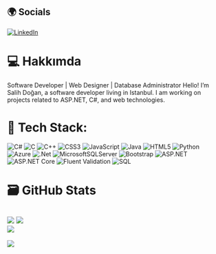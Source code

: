 ## 🌍 Socials
[![LinkedIn](https://img.shields.io/badge/LinkedIn-%230077B5.svg?logo=linkedin&logoColor=white)](https://linkedin.com/in/f4t1hsalih) 

# 💻 Hakkımda
Software Developer | Web Designer | Database Administrator
Hello! I’m Salih Doğan, a software developer living in Istanbul. I am working on projects related to ASP.NET, C#, and web technologies.

# 🔧 Tech Stack:
![C#](https://img.shields.io/badge/c%23-%23239120.svg?style=for-the-badge&logo=csharp&logoColor=white) 
![C](https://img.shields.io/badge/c-%2300599C.svg?style=for-the-badge&logo=c&logoColor=white) 
![C++](https://img.shields.io/badge/c++-%2300599C.svg?style=for-the-badge&logo=c%2B%2B&logoColor=white) 
![CSS3](https://img.shields.io/badge/css3-%231572B6.svg?style=for-the-badge&logo=css3&logoColor=white) 
![JavaScript](https://img.shields.io/badge/javascript-%23323330.svg?style=for-the-badge&logo=javascript&logoColor=%23F7DF1E) 
![Java](https://img.shields.io/badge/java-%23ED8B00.svg?style=for-the-badge&logo=openjdk&logoColor=white) 
![HTML5](https://img.shields.io/badge/html5-%23E34F26.svg?style=for-the-badge&logo=html5&logoColor=white) 
![Python](https://img.shields.io/badge/python-3670A0?style=for-the-badge&logo=python&logoColor=ffdd54) 
![Azure](https://img.shields.io/badge/azure-%230072C6.svg?style=for-the-badge&logo=microsoftazure&logoColor=white) 
![.Net](https://img.shields.io/badge/.NET-5C2D91?style=for-the-badge&logo=.net&logoColor=white) 
![MicrosoftSQLServer](https://img.shields.io/badge/Microsoft%20SQL%20Server-CC2927?style=for-the-badge&logo=microsoft%20sql%20server&logoColor=white) 
![Bootstrap](https://img.shields.io/badge/Bootstrap-%237052B0.svg?style=for-the-badge&logo=bootstrap&logoColor=white) 
![ASP.NET](https://img.shields.io/badge/ASP.NET-%235C2D91.svg?style=for-the-badge&logo=aspdotnet&logoColor=white) 
![ASP.NET Core](https://img.shields.io/badge/ASP.NET%20Core-%2302A94C.svg?style=for-the-badge&logo=aspdotnetcore&logoColor=white) 
![Fluent Validation](https://img.shields.io/badge/Fluent%20Validation-%234B8BBE.svg?style=for-the-badge&logo=fluent&logoColor=white) 
![SQL](https://img.shields.io/badge/SQL-%234B8BBE.svg?style=for-the-badge&logo=sql&logoColor=white)

# 🗃️ GitHub Stats
![](https://github-readme-stats.vercel.app/api?username=f4t1hsalih&show_icons=true&theme=dark&count_private=false&card_width=423)
![](https://github-readme-stats.vercel.app/api/top-langs/?username=f4t1hsalih&show_icons=true&theme=dark&hide_border=false&include_all_commits=true&count_private=false&layout=compact&card_width=402)<br/>
![](https://github-readme-streak-stats.herokuapp.com/?user=f4t1hsalih&theme=dark&hide&card_width=1000_border=false)<br/>
---
[![](https://visitcount.itsvg.in/api?id=f4t1hsalih&icon=0&color=9)](https://visitcount.itsvg.in)







